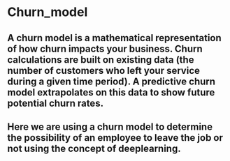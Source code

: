 # Churn_model

## A churn model is a mathematical representation of how churn impacts your business. Churn calculations are built on existing data (the number of customers who     left your service during a given time period). A predictive churn model extrapolates on this data to show future potential churn rates.

## Here we are using a churn model to determine the possibility of an employee to leave the job or not using the concept of deeplearning.
